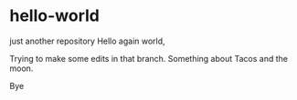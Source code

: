 # hello-world
just another repository
Hello again world, 

Trying to make some edits in that branch. 
Something about Tacos and the moon. 

Bye
